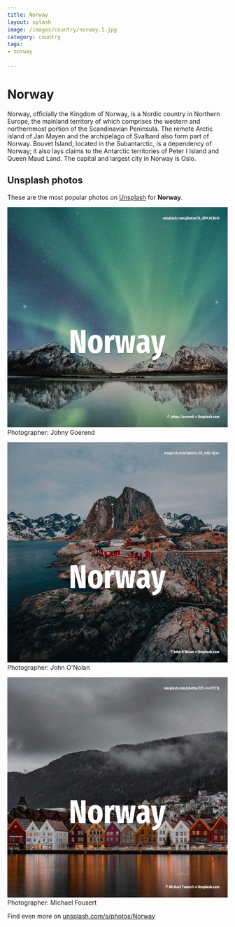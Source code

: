 ```yaml
---
title: Norway
layout: splash
image: /images/country/norway.1.jpg
category: country
tags:
- norway

---
```

# Norway

Norway, officially the Kingdom of Norway, is a Nordic country in Northern Europe, the mainland 
territory of which comprises the western and northernmost portion of the Scandinavian Peninsula.
The remote Arctic island of Jan Mayen and the archipelago of Svalbard also form part of Norway.
Bouvet Island, located in the Subantarctic, is a dependency of Norway; it also lays claims to the 
Antarctic territories of Peter I Island and Queen Maud Land.
The capital and largest city in Norway is Oslo.

 
## Unsplash photos
These are the most popular photos on [Unsplash](https://unsplash.com) for **Norway**.
 
![Norway](/images/country/norway.1.jpg)
Photographer:  Johny Goerend
 
![Norway](/images/country/norway.2.jpg)
Photographer:  John O'Nolan
 
![Norway](/images/country/norway.3.jpg)
Photographer:  Michael Fousert
 
Find even more on [unsplash.com/s/photos/Norway](https://unsplash.com/s/photos/Norway)
 
